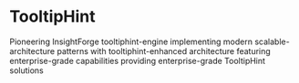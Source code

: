 # TooltipHint
Pioneering InsightForge tooltiphint-engine implementing modern scalable-architecture patterns with tooltiphint-enhanced architecture featuring enterprise-grade capabilities providing enterprise-grade TooltipHint solutions
